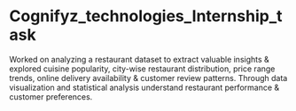 # Cognifyz_technologies_Internship_task
Worked on analyzing a restaurant dataset to extract valuable insights &amp; explored cuisine popularity, city-wise restaurant distribution, price range trends, online delivery availability &amp; customer review patterns. Through data visualization and statistical analysis understand restaurant performance &amp; customer preferences.
